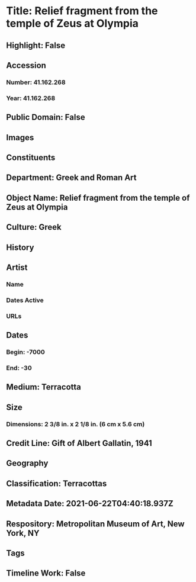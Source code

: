 # Title: Relief fragment from the temple of Zeus at Olympia
## Highlight: False
## Accession
### Number: 41.162.268
### Year: 41.162.268
## Public Domain: False
## Images
## Constituents
## Department: Greek and Roman Art
## Object Name: Relief fragment from the temple of Zeus at Olympia
## Culture: Greek
## History
## Artist
### Name
### Dates Active
### URLs
## Dates
### Begin: -7000
### End: -30
## Medium: Terracotta
## Size
### Dimensions: 2 3/8 in. x 2 1/8 in. (6 cm x 5.6 cm)
## Credit Line: Gift of Albert Gallatin, 1941
## Geography
## Classification: Terracottas
## Metadata Date: 2021-06-22T04:40:18.937Z
## Respository: Metropolitan Museum of Art, New York, NY
## Tags
## Timeline Work: False